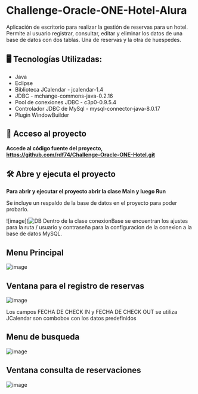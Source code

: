 # Challenge-Oracle-ONE-Hotel-Alura
Aplicación de escritorio para realizar la gestión de reservas para un hotel. 
Permite al usuario registrar, consultar, editar y eliminar los datos de una base de datos con dos tablas. Una de reservas y la otra de huespedes.


## 🖥️  Tecnologías Utilizadas:

- Java
- Eclipse
- Biblioteca JCalendar - jcalendar-1.4
- JDBC - mchange-commons-java-0.2.16
- Pool de conexiones JDBC - c3p0-0.9.5.4
- Controlador JDBC de MySql - mysql-connector-java-8.0.17
- Plugin WindowBuilder

## 📁 Acceso al proyecto

**Accede al código fuente del proyecto, https://github.com/rdf74/Challenge-Oracle-ONE-Hotel.git**

## 🛠️ Abre y ejecuta el proyecto

**Para abrir y ejecutar el proyecto abrir la clase Main y luego Run**

Se incluye un respaldo de la base de datos en el proyecto para poder probarlo. 


![image](![DB](https://github.com/rdf74/Challenge-Oracle-ONE-Hotel/assets/130192004/31adf81c-2cac-4d22-9aa4-59ccd110cb8d)
Dentro de la clase conexionBase se encuentran los ajustes para la ruta / usuario y contraseña para la configuracion de la conexion a la base de datos MySQL.

## Menu Principal 
![image]()
## Ventana para el registro de reservas
![image]()

Los campos FECHA DE CHECK IN y FECHA DE CHECK OUT se utiliza JCalendar
son combobox con los datos predefinidos
## Menu de busqueda 
![image]()
## Ventana consulta de reservaciones 
![image]()
